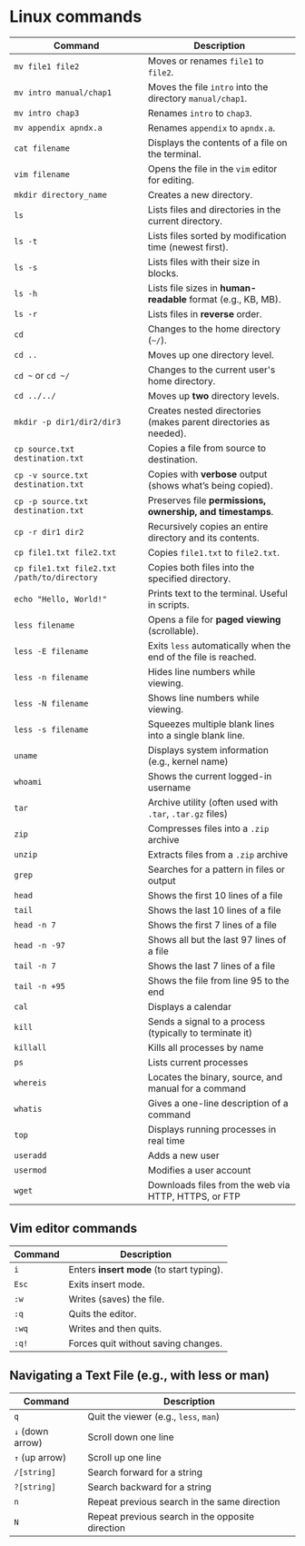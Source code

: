 # Linux commands
| Command                                     | Description                                                      |
| ------------------------------------------- | ---------------------------------------------------------------- |
| `mv file1 file2`                            | Moves or renames `file1` to `file2`.                             |
| `mv intro manual/chap1`                     | Moves the file `intro` into the directory `manual/chap1`.        |
| `mv intro chap3`                            | Renames `intro` to `chap3`.                                      |
| `mv appendix apndx.a`                       | Renames `appendix` to `apndx.a`.                                 |
| `cat filename`                              | Displays the contents of a file on the terminal.                 |
| `vim filename`                              | Opens the file in the `vim` editor for editing.                  |
| `mkdir directory_name`                      | Creates a new directory.                                         |
| `ls`                                        | Lists files and directories in the current directory.            |
| `ls -t`                                     | Lists files sorted by modification time (newest first).          |
| `ls -s`                                     | Lists files with their size in blocks.                           |
| `ls -h`                                     | Lists file sizes in **human-readable** format (e.g., KB, MB).    |
| `ls -r`                                     | Lists files in **reverse** order.                                |
| `cd`                                        | Changes to the home directory (`~/`).                            |
| `cd ..`                                     | Moves up one directory level.                                    |
| `cd ~` or `cd ~/`                           | Changes to the current user's home directory.                    |
| `cd ../../`                                 | Moves up **two** directory levels.                               |
| `mkdir -p dir1/dir2/dir3`                   | Creates nested directories (makes parent directories as needed). |
| `cp source.txt destination.txt`             | Copies a file from source to destination.                        |
| `cp -v source.txt destination.txt`          | Copies with **verbose** output (shows what’s being copied).      |
| `cp -p source.txt destination.txt`          | Preserves file **permissions, ownership, and timestamps**.       |
| `cp -r dir1 dir2`                           | Recursively copies an entire directory and its contents.         |
| `cp file1.txt file2.txt`                    | Copies `file1.txt` to `file2.txt`.                               |
| `cp file1.txt file2.txt /path/to/directory` | Copies both files into the specified directory.                  |
| `echo "Hello, World!"`                      | Prints text to the terminal. Useful in scripts.                  |
| `less filename`                             | Opens a file for **paged viewing** (scrollable).                 |
| `less -E filename`                          | Exits `less` automatically when the end of the file is reached.  |
| `less -n filename`                          | Hides line numbers while viewing.                                |
| `less -N filename`                          | Shows line numbers while viewing.                                |
| `less -s filename`                          | Squeezes multiple blank lines into a single blank line.          |
| `uname`                                     | Displays system information (e.g., kernel name)                  |
| `whoami`                                    | Shows the current logged-in username                             |
| `tar`                                       | Archive utility (often used with `.tar`, `.tar.gz` files)        |
| `zip`                                       | Compresses files into a `.zip` archive                           |
| `unzip`                                     | Extracts files from a `.zip` archive                             |
| `grep`                                      | Searches for a pattern in files or output                        |
| `head`                                      | Shows the first 10 lines of a file                               |
| `tail`                                      | Shows the last 10 lines of a file                                |
| `head -n 7`                                 | Shows the first 7 lines of a file                                |
| `head -n -97`                               | Shows all but the last 97 lines of a file                        |
| `tail -n 7`                                 | Shows the last 7 lines of a file                                 |
| `tail -n +95`                               | Shows the file from line 95 to the end                           |
| `cal`                                       | Displays a calendar                                              |
| `kill`                                      | Sends a signal to a process (typically to terminate it)          |
| `killall`                                   | Kills all processes by name                                      |
| `ps`                                        | Lists current processes                                          |
| `whereis`                                   | Locates the binary, source, and manual for a command             |
| `whatis`                                    | Gives a one-line description of a command                        |
| `top`                                       | Displays running processes in real time                          |
| `useradd`                                   | Adds a new user                                                  |
| `usermod`                                   | Modifies a user account                                          |
| `wget`                                      | Downloads files from the web via HTTP, HTTPS, or FTP             |


## Vim editor commands

| Command | Description                               |
| ------- | ----------------------------------------- |
| `i`     | Enters **insert mode** (to start typing). |
| `Esc`   | Exits insert mode.                        |
| `:w`    | Writes (saves) the file.                  |
| `:q`    | Quits the editor.                         |
| `:wq`   | Writes and then quits.                    |
| `:q!`   | Forces quit without saving changes.       |

## Navigating a Text File (e.g., with less or man)

| Command          | Description                                      |
| ---------------- | ------------------------------------------------ |
| `q`              | Quit the viewer (e.g., `less`, `man`)            |
| `↓` (down arrow) | Scroll down one line                             |
| `↑` (up arrow)   | Scroll up one line                               |
| `/[string]`      | Search forward for a string                      |
| `?[string]`      | Search backward for a string                     |
| `n`              | Repeat previous search in the same direction     |
| `N`              | Repeat previous search in the opposite direction |


